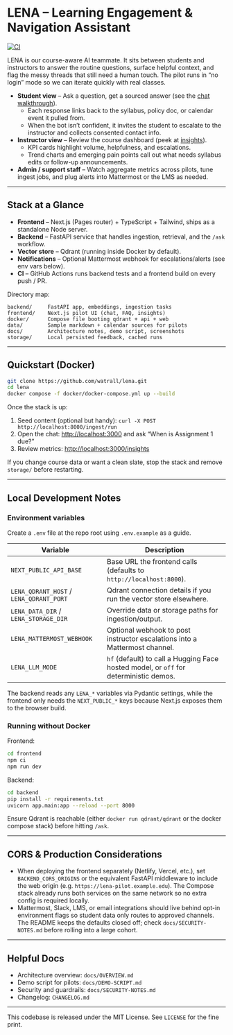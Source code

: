# LENA – Learning Engagement & Navigation Assistant

[![CI][ci-badge]][ci-workflow]

LENA is our course-aware AI teammate. It sits between students and instructors to answer the routine questions, surface helpful context, and flag the messy threads that still need a human touch. The pilot runs in “no login” mode so we can iterate quickly with real classes.

- **Student view** – Ask a question, get a sourced answer (see the [chat walkthrough](docs/screens/chat.png)).  
  - Each response links back to the syllabus, policy doc, or calendar event it pulled from.  
  - When the bot isn’t confident, it invites the student to escalate to the instructor and collects consented contact info.
- **Instructor view** – Review the course dashboard (peek at [insights](docs/screens/insights.png)).  
  - KPI cards highlight volume, helpfulness, and escalations.  
  - Trend charts and emerging pain points call out what needs syllabus edits or follow-up announcements.
- **Admin / support staff** – Watch aggregate metrics across pilots, tune ingest jobs, and plug alerts into Mattermost or the LMS as needed.

---

## Stack at a Glance

- **Frontend** – Next.js (Pages router) + TypeScript + Tailwind, ships as a standalone Node server.
- **Backend** – FastAPI service that handles ingestion, retrieval, and the `/ask` workflow.
- **Vector store** – Qdrant (running inside Docker by default).
- **Notifications** – Optional Mattermost webhook for escalations/alerts (see env vars below).
- **CI** – GitHub Actions runs backend tests and a frontend build on every push / PR.

Directory map:

```
backend/     FastAPI app, embeddings, ingestion tasks
frontend/    Next.js pilot UI (chat, FAQ, insights)
docker/      Compose file booting qdrant + api + web
data/        Sample markdown + calendar sources for pilots
docs/        Architecture notes, demo script, screenshots
storage/     Local persisted feedback, cached runs
```

---

## Quickstart (Docker)

```bash
git clone https://github.com/watrall/lena.git
cd lena
docker compose -f docker/docker-compose.yml up --build
```

Once the stack is up:

1. Seed content (optional but handy): `curl -X POST http://localhost:8000/ingest/run`
2. Open the chat: <http://localhost:3000> and ask “When is Assignment 1 due?”
3. Review metrics: <http://localhost:3000/insights>

If you change course data or want a clean slate, stop the stack and remove `storage/` before restarting.

---

## Local Development Notes

### Environment variables

Create a `.env` file at the repo root using `.env.example` as a guide.

| Variable | Description |
| --- | --- |
| `NEXT_PUBLIC_API_BASE` | Base URL the frontend calls (defaults to `http://localhost:8000`). |
| `LENA_QDRANT_HOST` / `LENA_QDRANT_PORT` | Qdrant connection details if you run the vector store elsewhere. |
| `LENA_DATA_DIR` / `LENA_STORAGE_DIR` | Override data or storage paths for ingestion/output. |
| `LENA_MATTERMOST_WEBHOOK` | Optional webhook to post instructor escalations into a Mattermost channel. |
| `LENA_LLM_MODE` | `hf` (default) to call a Hugging Face hosted model, or `off` for deterministic demos. |

The backend reads any `LENA_*` variables via Pydantic settings, while the frontend only needs the `NEXT_PUBLIC_*` keys because Next.js exposes them to the browser build.

### Running without Docker

Frontend:

```bash
cd frontend
npm ci
npm run dev
```

Backend:

```bash
cd backend
pip install -r requirements.txt
uvicorn app.main:app --reload --port 8000
```

Ensure Qdrant is reachable (either `docker run qdrant/qdrant` or the docker compose stack) before hitting `/ask`.

---

## CORS & Production Considerations

- When deploying the frontend separately (Netlify, Vercel, etc.), set `BACKEND_CORS_ORIGINS` or the equivalent FastAPI middleware to include the web origin (e.g. `https://lena-pilot.example.edu`). The Compose stack already runs both services on the same network so no extra config is required locally.
- Mattermost, Slack, LMS, or email integrations should live behind opt-in environment flags so student data only routes to approved channels. The README keeps the defaults closed off; check `docs/SECURITY-NOTES.md` before rolling into a large cohort.

---

## Helpful Docs

- Architecture overview: `docs/OVERVIEW.md`
- Demo script for pilots: `docs/DEMO-SCRIPT.md`
- Security and guardrails: `docs/SECURITY-NOTES.md`
- Changelog: `CHANGELOG.md`

---

This codebase is released under the MIT License. See `LICENSE` for the fine print.

[ci-badge]: https://github.com/watrall/lena/actions/workflows/ci.yml/badge.svg
[ci-workflow]: https://github.com/watrall/lena/actions/workflows/ci.yml
